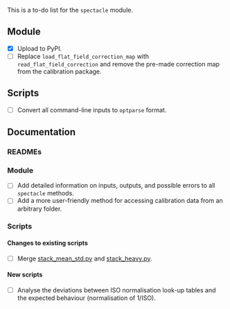 This is a to-do list for the `spectacle` module.

## Module

- [X] Upload to PyPI.
- [ ] Replace `load_flat_field_correction_map` with `read_flat_field_correction` and remove the pre-made correction map from the calibration package.

## Scripts

- [ ] Convert all command-line inputs to `optparse` format.

## Documentation

### READMEs

### Module

- [ ] Add detailed information on inputs, outputs, and possible errors to all `spectacle` methods.
- [ ] Add a more user-friendly method for accessing calibration data from an arbitrary folder.

### Scripts

#### Changes to existing scripts

- [ ] Merge [stack_mean_std.py](tools/stack_mean_std.py) and [stack_heavy.py](tools/stack_heavy.py).

#### New scripts

- [ ] Analyse the deviations between ISO normalisation look-up tables and the expected behaviour (normalisation of 1/ISO).
